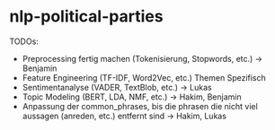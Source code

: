 # nlp-political-parties

TODOs:
- Preprocessing fertig machen (Tokenisierung, Stopwords, etc.)  -> Benjamin
- Feature Engineering (TF-IDF, Word2Vec, etc.)  Themen Spezifisch
- Sentimentanalyse (VADER, TextBlob, etc.)  -> Lukas
- Topic Modeling (BERT, LDA, NMF, etc.)  -> Hakim, Benjamin
- Anpassung der common_phrases, bis die phrasen die nicht viel aussagen (anreden, etc.) entfernt sind -> Hakim, Lukas